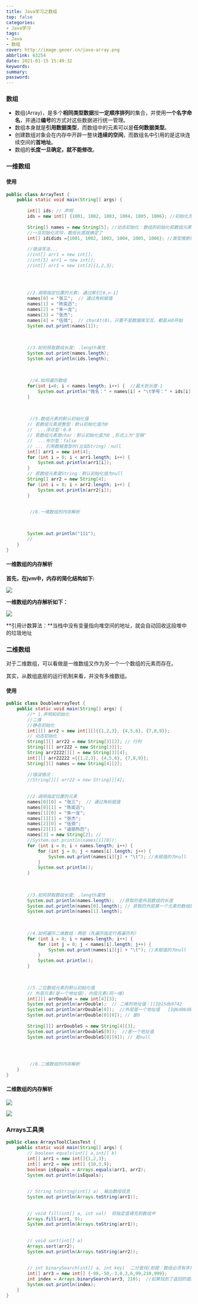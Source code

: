 ```yaml
---
title: Java学习之数组
top: false
categories:
- Java学习
tags:
- Java
- 数组
cover: http://image.geoer.cn/java-array.png
abbrlink: 63254
date: 2021-01-15 15:49:32
keywords:
summary:
password:
---
```




### 数组

- 数组(Array)，是多个**相同类型数据**按**一定顺序排列**的集合，并使用**一个名字命名**，并通过**编号**的方式对这些数据进行统一管理。
- 数组本身就是**引用数据类型**，而数组中的元素可以是**任何数据类型**。
- 创建数组对象会在内存中开辟一整块**连续的空间**，而数组名中引用的是这块连续空间的**首地址**。
- 数组的**长度一旦确定，就不能修改**。



### 一维数组

#### 使用

```java
public class ArrayTest {
	public static void main(String[] args) {
		
		int[] ids; // 声明
		ids = new int[] {1001, 1002, 1003, 1004, 1005, 1006}; //初始化方式1(静态初始化)：数组的初始化和数组元素的赋值操作同时进行
		
		String[] names = new String[5]; //动态初始化：数组的初始化和数组元素的赋值操作分开进行
		//一旦初始化完毕，数组长度就确定了
		int[] ididids ={1001, 1002, 1003, 1004, 1005, 1006}; //类型推断(非标准写法)
		
		//错误写法...
		//int[] arr1 = new int[];
		//int[5] arr1 = new int[];
		//int[] arr1 = new int[3]{1,2,3};
		
		
		
		
		//2.调用指定位置的元素: 通过索引[0,n-1]
		names[0] = "张三";  // 通过角标赋值
		names[1] = "陈奕迅";
		names[2] = "朱一龙";
		names[3] = "张杰";
		names[4] = "伍佰";  // charAt(0)，只要不是数据库交互，都是从0开始
		System.out.print(names[1]);
		
		
		
	    //3.如何获取数组长度: .length属性
		System.out.print(names.length);
		System.out.println(ids.length);
		
		
		
		 //4.如何遍历数组
		for(int i=0; i < names.length; i++) {  //最大到长度-1
			System.out.println("姓名：" + names[i] + "\t学号：" + ids[i]);
		}
		
		
		
		 //5.数组元素的默认初始化值
		// 若数组元素是整型：默认初始化值为0
		//  ...浮点型：0.0
		// 若数组元素是char：默认初始化值为0 ,形式上为"空格"
		//  ...布尔型：false
		// ... 引用数据类型时(比如String)：null
		int[] arr1 = new int[4];
		for (int i = 0; i < arr1.length; i++) {
			System.out.println(arr1[i]);
		}
		// 若数组元素是String：默认初始化值为null
		String[] arr2 = new String[4];
		for (int i = 0; i < arr2.length; i++) {
			System.out.println(arr2[i]);
		}
		
		
		 //6.一维数组的内存解析

		
		
		System.out.println("111");
		// 
	}
}

```

#### 一维数组的内存解析

**首先，在jvm中，内存的简化结构如下:**

![](http://image.geoer.cn/%E7%AE%80%E5%8C%96%E5%86%85%E5%AD%98%E7%BB%93%E6%9E%84.jpg)



**一维数组的内存解析如下：**

![](http://image.geoer.cn/%E4%B8%80%E7%BB%B4%E6%95%B0%E7%BB%84%E7%9A%84%E5%86%85%E5%AD%98%E8%A7%A3%E6%9E%90.png)



**引用计数算法：**当栈中没有变量指向堆空间的地址，就会自动回收这段堆中的垃圾地址



### 二维数组

对于二维数组，可以看做是一维数组又作为另一个一个数组的元素而存在。

其实，从数组底层的运行机制来看，并没有多维数组。

#### 使用

```java
public class DoubleArrayTest {
	public static void main(String[] args) {
		//* 1.声明和初始化
		//二维
		//静态初始化
		int[][] arr2 = new int[][]{{1,2,3}, {4,5,6}, {7,8,9}};
		// 动态初始化
		String[][] arr22 = new String[3][2]; // 行列
		String[][] arr222 = new String[3][];
		String arr2222[][] = new String[3][4];
		int[][] arr22222 ={{1,2,3}, {4,5,6}, {7,8,9}};
		String[][] names = new String[4][2];
		
		//错误情况：
		//String[][] arr22 = new String[][4];
		
		
		//2.调用指定位置的元素
		names[0][0] = "张三";  // 通过角标赋值
		names[0][1] = "陈奕迅";
		names[1][0] = "朱一龙";
		names[1][1] = "张杰";
		names[2][0] = "伍佰";  
		names[2][1] = "迪丽热巴";  
		names[3] = new String[2]; //
		//System.out.println(names[1][0]);
		for (int i = 0; i < names.length; i++) {
			for (int j = 0; j < names[i].length; j++) {
				System.out.print(names[i][j] + "\t"); //未赋值的为null
			}
			System.out.println();
		}
		
		
		
	    //3.如何获取数组长度: .length属性
		System.out.println(names.length);  //获取的是外层数组的长度
		System.out.println(names[0].length); // 获取的外层第一个元素的数组的长度
		System.out.println(names[1].length);
		
		
		
		//4.如何遍历二维数组：两层（先遍历指定行再遍历列）
		for (int i = 0; i < names.length; i++) {
			for (int j = 0; j < names[i].length; j++) {
				System.out.print(names[i][j] + "\t"); //未赋值的为null
			}
			System.out.println();
		}

		
		
		//5.二位数组元素的默认初始化值
		// 外层元素(是一个地址值)，内层元素(同一维)
		int[][] arrDouble = new int[4][3];
		System.out.println(arrDouble);  // 二维的地址值：[[I@15db9742
		System.out.println(arrDouble[0]);  //外层是一个地址值   [I@6d06d69c
		System.out.println(arrDouble[0][0]); // 是0
		
		String[][] arrDoubleS = new String[4][3];
		System.out.println(arrDoubleS[0]);  //是一个地址值
		System.out.println(arrDoubleS[0][0]); // 是null

		
		
		
		 //6.二维数组的内存解析
	}
}

```



#### 二维数组的内存解析

![](http://image.geoer.cn/%E4%BA%8C%E7%BB%B4%E6%95%B0%E7%BB%84%E5%86%85%E5%AD%98%E8%A7%A3%E6%9E%901.jpg)

![](http://image.geoer.cn/%E4%BA%8C%E7%BB%B4%E6%95%B0%E7%BB%84%E5%86%85%E5%AD%98%E8%A7%A3%E6%9E%902.jpg)







### Arrays工具类

```java
public class ArraysToolClassTest {
	public static void main(String[] args) {
		// boolean equals(int[] a,int[] b)
		int[] arr1 = new int[]{1,2,3};
		int[] arr2 = new int[] {10,3,9};
		boolean isEquals = Arrays.equals(arr1, arr2);
		System.out.println(isEquals);
		
		
		// String toString(int[] a)  输出数组信息
		System.out.println(Arrays.toString(arr1));
		
		
		// void fill(int[] a, int val)  将指定值填充到数组中
		Arrays.fill(arr1, 9);
		System.out.println(Arrays.toString(arr1));
		
		
		// void sort(int[] a) 
		Arrays.sort(arr2);
		System.out.println(Arrays.toString(arr2));
		
		
		// int binarySearch(int[] a, int key)  二分查找(前提：数组必须有序)
		int[] arr3 = new int[] {-98,-50,-3,0,3,6,99,210,999};
		int index = Arrays.binarySearch(arr3, 210);  //如果找到了返回的是索引，如果找不到就返回负数
		System.out.println(index);
	}
}

```





